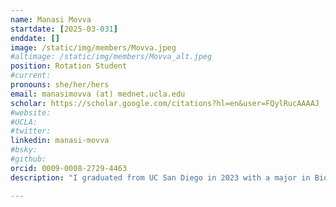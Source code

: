 ```yaml
---
name: Manasi Movva
startdate: [2025-03-031]
enddate: []
image: /static/img/members/Movva.jpeg
#altimage: /static/img/members/Movva_alt.jpeg
position: Rotation Student 
#current:
pronouns: she/her/hers
email: manasimovva (at) mednet.ucla.edu
scholar: https://scholar.google.com/citations?hl=en&user=FQylRucAAAAJ
#website:
#UCLA: 
#twitter: 
linkedin: manasi-movva
#bsky: 
#github: 
orcid: 0009-0008-2729-4463
description: "I graduated from UC San Diego in 2023 with a major in Biochemistry and a minor in Bioethics. My love for research and curiosity about disease mechanisms began as an undergrad in the Debelouchina lab where I studied how tau interacts with heterochromatin. After graduating, I spent a year in industry at Biolegend on the quality control team where I validated antibodies using Western blots. Now, I’m a graduate student in UCLA’s Molecular Biology Institute in the Biochemistry, Biophysics, and Structural Biology (BBSB) home area. As a rotation student, I’m investigating different approaches to studying Alzheimer’s Disease, with a strong interest in using structural biology and biochemical techniques to build a solid foundation for my findings. Outside the lab, I love getting creative in the kitchen with cooking and baking, exploring new hiking trails, traveling to national parks, trying out new crafts, swimming at the beach, and gardening." 

---
```

